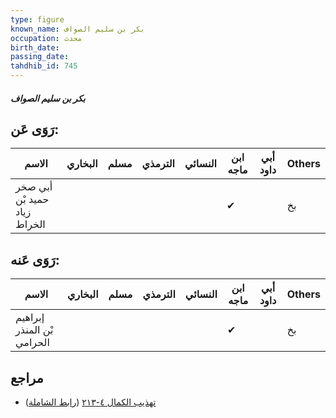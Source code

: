 ```yaml
---
type: figure
known_name: بكر بن سليم الصواف
occupation: محدث
birth_date:
passing_date:
tahdhib_id: 745
---
```

##### بكر بن سليم الصواف

## رَوَى عَن:
| الاسم                        | البخاري | مسلم | الترمذي | النسائي | ابن ماجه | أبي داود | Others |
| ---------------------------- | ------- | ---- | ------- | ------- | -------- | -------- | ------ |
| أبي صخر حميد بْن زياد الخراط |         |      |         |         | ✔        |          | بخ     |
## رَوَى عَنه:
| الاسم                      | البخاري | مسلم | الترمذي | النسائي | ابن ماجه | أبي داود | Others |
| -------------------------- | ------- | ---- | ------- | ------- | -------- | -------- | ------ |
| إبراهيم بْن المنذر الحرامي |         |      |         |         | ✔        |          | بخ     |
## مراجع
- [تهذيب الكمال ٤-٢١٣](obsidian://open?vault=Tahdhib-al-Kamal&file=Figures/٧٤٥-بكر%20بن%20سليم%20الصواف) ([رابط الشاملة](https://shamela.ws/book/3722/1727))